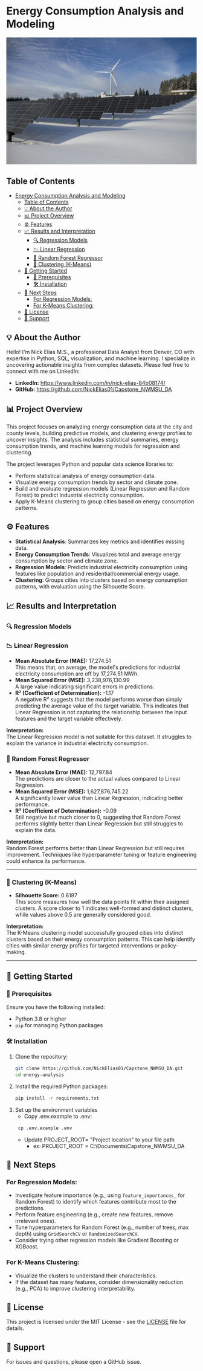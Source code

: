 # Energy Consumption Analysis and Modeling

![A snowy outdoor scene with a solar panel farm and wind turbine](images/pexels-pixabay-433308.jpg)

## Table of Contents

- [Energy Consumption Analysis and Modeling](#energy-consumption-analysis-and-modeling)
  - [Table of Contents](#table-of-contents)
  - [💡 About the Author](#-about-the-author)
  - [📊 Project Overview](#-project-overview)
  - [⚙️ Features](#️-features)
  - [📈 Results and Interpretation](#-results-and-interpretation)
    - [🔍 Regression Models](#-regression-models)
    - [📉 Linear Regression](#-linear-regression)
    - [🌲 Random Forest Regressor](#-random-forest-regressor)
    - [🧩 Clustering (K-Means)](#-clustering-k-means)
  - [🚀 Getting Started](#-getting-started)
    - [🧰 Prerequisites](#-prerequisites)
    - [🛠 Installation](#-installation)
  - [🧭 Next Steps](#-next-steps)
    - [For Regression Models:](#for-regression-models)
    - [For K-Means Clustering:](#for-k-means-clustering)
  - [📄 License](#-license)
  - [💬 Support](#-support)



## 💡 About the Author
Hello! I'm Nick Elias M.S., a professional Data Analyst from Denver, CO with expertise in Python, SQL, visualization, and machine learning. I specialize in uncovering actionable insights from complex datasets. Please feel free to connect with me on LinkedIn:

- **LinkedIn:** https://www.linkedin.com/in/nick-elias-84b08174/
- **GitHub:** https://github.com/NickElias01/Capstone_NWMSU_DA 

## 📊 Project Overview
This project focuses on analyzing energy consumption data at the city and county levels, building predictive models, and clustering energy profiles to uncover insights. The analysis includes statistical summaries, energy consumption trends, and machine learning models for regression and clustering.

The project leverages Python and popular data science libraries to:
- Perform statistical analysis of energy consumption data.
- Visualize energy consumption trends by sector and climate zone.
- Build and evaluate regression models (Linear Regression and Random Forest) to predict industrial electricity consumption.
- Apply K-Means clustering to group cities based on energy consumption patterns.

## ⚙️ Features

- **Statistical Analysis**: Summarizes key metrics and identifies missing data.
- **Energy Consumption Trends**: Visualizes total and average energy consumption by sector and climate zone.
- **Regression Models**: Predicts industrial electricity consumption using features like population and residential/commercial energy usage.
- **Clustering**: Groups cities into clusters based on energy consumption patterns, with evaluation using the Silhouette Score.


## 📈 Results and Interpretation

### 🔍 Regression Models

### 📉 Linear Regression
- **Mean Absolute Error (MAE):** 17,274.51  
  This means that, on average, the model's predictions for industrial electricity consumption are off by 17,274.51 MWh.
- **Mean Squared Error (MSE):** 3,238,976,130.99  
  A large value indicating significant errors in predictions.
- **R² (Coefficient of Determination):** -1.17  
  A negative R² suggests that the model performs worse than simply predicting the average value of the target variable. This indicates that Linear Regression is not capturing the relationship between the input features and the target variable effectively.

**Interpretation:**  
The Linear Regression model is not suitable for this dataset. It struggles to explain the variance in industrial electricity consumption.

### 🌲 Random Forest Regressor
- **Mean Absolute Error (MAE):** 12,797.84  
  The predictions are closer to the actual values compared to Linear Regression.
- **Mean Squared Error (MSE):** 1,627,876,745.22  
  A significantly lower value than Linear Regression, indicating better performance.
- **R² (Coefficient of Determination):** -0.09  
  Still negative but much closer to 0, suggesting that Random Forest performs slightly better than Linear Regression but still struggles to explain the data.

**Interpretation:**  
Random Forest performs better than Linear Regression but still requires improvement. Techniques like hyperparameter tuning or feature engineering could enhance its performance.

---

### 🧩 Clustering (K-Means)

- **Silhouette Score:** 0.6187  
  This score measures how well the data points fit within their assigned clusters. A score closer to 1 indicates well-formed and distinct clusters, while values above 0.5 are generally considered good.

**Interpretation:**  
The K-Means clustering model successfully grouped cities into distinct clusters based on their energy consumption patterns. This can help identify cities with similar energy profiles for targeted interventions or policy-making.

---


## 🚀 Getting Started

### 🧰 Prerequisites

Ensure you have the following installed:
- Python 3.8 or higher
- `pip` for managing Python packages

### 🛠 Installation

1. Clone the repository:
   ```sh
   git clone https://github.com/NickElias01/Capstone_NWMSU_DA.git
   cd energy-analysis
   ```
2. Install the required Python packages:
   ```sh
   pip install -r requirements.txt
   ```
3. Set up the environment variables
   - Copy .env.example to .env:
   ```sh
    cp .env.example .env
   ```
   - Update PROJECT_ROOT= "Project location" to your file path
     - ex: PROJECT_ROOT = C:\Documents\Capstone_NWMSU_DA


## 🧭 Next Steps

### For Regression Models:
- Investigate feature importance (e.g., using `feature_importances_` for Random Forest) to identify which features contribute most to the predictions.
- Perform feature engineering (e.g., create new features, remove irrelevant ones).
- Tune hyperparameters for Random Forest (e.g., number of trees, max depth) using `GridSearchCV` or `RandomizedSearchCV`.
- Consider trying other regression models like Gradient Boosting or XGBoost.

### For K-Means Clustering:
- Visualize the clusters to understand their characteristics.
- If the dataset has many features, consider dimensionality reduction (e.g., PCA) to improve clustering interpretability.

## 📄 License

This project is licensed under the MIT License - see the [LICENSE](LICENSE) file for details.

## 💬 Support

For issues and questions, please open a GitHub issue.